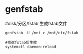 # genfstab
#disk/分区/fstab 
生成fstab文件
```shell
genfstab -U /mnt > /mnt/etc/fstab

#修改fstab后生效
systemctl daemon-reload
```

